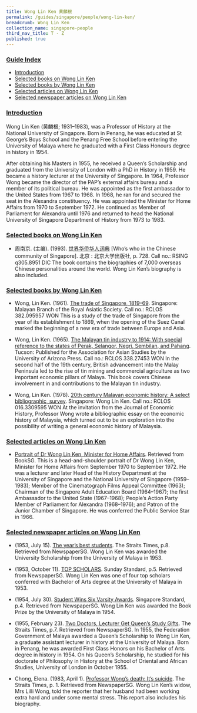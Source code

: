 ```yaml
---
title: Wong Lin Ken 黄麟根
permalink: /guides/singapore/people/wong-lin-ken/
breadcrumb: Wong Lin Ken
collection_name: singapore-people
third_nav_title: T - Z
published: true
---
```


### <u>Guide Index</u>

* [Introduction](#introduction)
* [Selected books on Wong Lin Ken](#selected-books-on-wong-lin-ken)
* [Selected books by Wong Lin Ken](#selected-books-by-wong-lin-ken)
* [Selected articles on Wong Lin Ken](#selected-articles-on-wong-lin-ken)
* [Selected newspaper articles on Wong Lin Ken](#selected-newspaper-articles-on-wong-lin-ken)

### <u>Introduction</u>

Wong Lin Ken (黄麟根; 1931–1983), was a Professor of History at the National University of Singapore. Born in Penang, he was educated at St George’s Boys School and the Penang Free School before entering the University of Malaya where he graduated with a First Class Honours degree in history in 1954.

After obtaining his Masters in 1955, he received a Queen’s Scholarship and graduated from the University of London with a PhD in History in 1959. He became a history lecturer at the University of Singapore. In 1964, Professor Wong became the director of the PAP’s external affairs bureau and a member of its political bureau. He was appointed as the first ambassador to the United States from 1967 to 1968. In 1968, he ran for and secured the seat in the Alexandra constituency. He was appointed the Minister for Home Affairs from 1970 to September 1972. He continued as Member of Parliament for Alexandra until 1976 and returned to head the National University of Singapore Department of History from 1973 to 1983.


### <u>Selected books on Wong Lin Ken</u>

* 周南京. (主编). (1993). [世界华侨华人词典](http://eservice.nlb.gov.sg/item_holding_s.aspx?bid=84460260) [Who’s who in the Chinese community of Singapore]. 北京 : 北京大学出版社, p. 728.
Call no.: RSING q305.8951 DIC
The book contains the biographies of 7,000 overseas Chinese personalities around the world. Wong Lin Ken’s biography is also included.


### <u>Selected books by Wong Lin Ken</u>

* Wong, Lin Ken. (1961). [The trade of Singapore, 1819–69](http://eservice.nlb.gov.sg/item_holding_s.aspx?bid=4500014). Singapore: Malayan Branch of the Royal Asiatic Society.
Call no.: RCLOS 382.095957 WON
This is a study of the trade of Singapore from the year of its establishment to 1869, when the opening of the Suez Canal marked the beginning of a new era of trade between Europe and Asia.


* Wong, Lin Ken. (1965). [The Malayan tin industry to 1914: With special reference to the states of Perak, Selangor, Negri, Sembilan, and Pahang](http://eservice.nlb.gov.sg/item_holding_s.aspx?bid=3192442). Tucson: Published for the Association for Asian Studies by the University of Arizona Press.
Call no.: RCLOS 338.27453 WON
In the second half of the 19th century, British advancement into the Malay Peninsula led to the rise of tin mining and commercial agriculture as two important economic pillars of Malaya. This book covers Chinese involvement in and contributions to the Malayan tin industry.


* Wong, Lin Ken. (1978). [20th century Malayan economic history: A select bibliographic, survey](http://eservice.nlb.gov.sg/item_holding_s.aspx?bid=4981809). Singapore: Wong Lin Ken.
Call no.: RCLOS 016.3309595 WON
At the invitation from the Journal of Economic History, Professor Wong wrote a bibliographic essay on the economic history of Malaysia, which turned out to be an exploration into the possibility of writing a general economic history of Malaysia.


### <u>Selected articles on Wong Lin Ken</u>

* [Portrait of Dr Wong Lin Ken, Minister for Home Affairs](http://eresources.nlb.gov.sg/printheritage/image.aspx?id=6b490851-4d52-4fc8-af59-0d6f62a9c9ae). Retrieved from BookSG.
This is a head-and-shoulder portrait of Dr Wong Lin Ken, Minister for Home Affairs from September 1970 to September 1972. He was a lecturer and later Head of the History Department at the University of Singapore and the National University of Singapore (1959–1983); Member of the Cinematograph Films Appeal Committee (1963); Chairman of the Singapore Adult Education Board (1964–1967); the first Ambassador to the United State (1967–1968); People’s Action Party Member of Parliament for Alexandra (1968–1976); and Patron of the Junior Chamber of Singapore. He was conferred the Public Service Star in 1966.


### <u>Selected newspaper articles on Wong Lin Ken</u>

* (1953, July 15). [The year’s best students](http://eresources.nlb.gov.sg/newspapers/Digitised/Article/straitstimes19530715-1.2.112). The Straits Times, p.8. Retrieved from NewspaperSG.
Wong Lin Ken was awarded the University Scholarship from the University of Malaya in 1953.


* (1953, October 11). [TOP SCHOLARS](http://eresources.nlb.gov.sg/newspapers/Digitised/Article/sundaystandard19531011-1.2.49). Sunday Standard, p.5. Retrieved from NewspaperSG.
Wong Lin Ken was one of four top scholars conferred with Bachelor of Arts degree at the University of Malaya in 1953.


* (1954, July 30). [Student Wins Six Varsity Awards](http://eresources.nlb.gov.sg/newspapers/Digitised/Article/singstandard19540730-1.2.51). Singapore Standard, p.4. Retrieved from NewspaperSG.
Wong Lin Ken was awarded the Book Prize by the University of Malaya in 1954.


* (1955, February 23). [Two Doctors, Lecturer Get Queen’s Study Gifts](http://eresources.nlb.gov.sg/newspapers/Digitised/Article/straitstimes19550223-1.2.122). The Straits Times, p.7. Retrieved from NewspaperSG.
In 1955, the Federation Government of Malaya awarded a Queen’s Scholarship to Wong Lin Ken, a graduate assistant lecturer in history at the University of Malaya. Born in Penang, he was awarded First Class Honors on his Bachelor of Arts degree in history in 1954. On his Queen’s Scholarship, he studied for his doctorate of Philosophy in History at the School of Oriental and African Studies, University of London in October 1955.


* Chong, Elena. (1983, April 1). [Professor Wong’s death: It’s suicide](http://eresources.nlb.gov.sg/newspapers/Digitised/Article/straitstimes19830401.2.9). The Straits Times, p. 1. Retrieved from NewspaperSG.
Wong Lin Ken’s widow, Mrs Lilli Wong, told the reporter that her husband had been working extra hard and under some mental stress. This report also includes his biography.